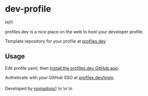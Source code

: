 # dev-profile

Hi!!!

profiles.dev is a nice place on the web to host your developer profile.

Template repository for your profile at [profiles.dev](https://profiles.dev/)

## Usage

Edit profile.yaml, then [Install the profiles.dev GitHub app](https://github.com/apps/profilesdev).

Autheticate with your GitHub SSO at [profiles.dev/login](https://profiles.dev/login).

####
Developed by [nomadops](https://github.com/nomadops)]
\n
\n
\n
